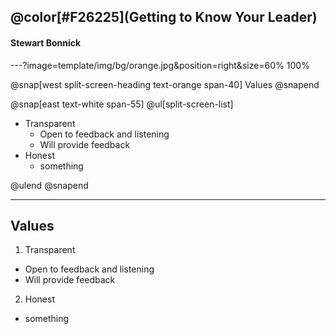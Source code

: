 

## @color[#F26225](Getting to Know Your Leader)
#### Stewart Bonnick

---?image=template/img/bg/orange.jpg&position=right&size=60% 100%

@snap[west split-screen-heading text-orange span-40]
Values
@snapend

@snap[east text-white span-55]
@ul[split-screen-list]

- Transparent
  - Open to feedback and listening
  - Will provide feedback
- Honest
  - something

@ulend
@snapend

---

## Values

1. Transparent
  * Open to feedback and listening
  * Will provide feedback
2. Honest
  * something